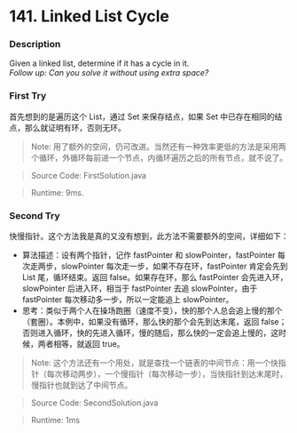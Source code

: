 # 141. Linked List Cycle
### Description
Given a linked list, determine if it has a cycle in it. <br>
*Follow up:
Can you solve it without using extra space?*

### First Try
首先想到的是遍历这个 List，通过 Set 来保存结点，如果 Set 中已存在相同的结点，那么就证明有环，否则无环。
>Note: 用了额外的空间，仍可改进。当然还有一种效率更低的方法是采用两个循环，外循环每前进一个节点，内循环遍历之后的所有节点，就不说了。

> Source Code: FirstSolution.java

> Runtime: 9ms.

### Second Try
快慢指针。这个方法我是真的又没有想到，此方法不需要额外的空间，详细如下：<br>
* 算法描述：设有两个指针，记作 fastPointer 和 slowPointer，fastPointer 每次走两步，slowPointer 每次走一步，如果不存在环，fastPointer 肯定会先到 List 尾，循环结束。返回 false。如果存在环，那么 fastPointer 会先进入环，slowPointer 后进入环，相当于 fastPointer 去追 slowPointer，由于 fastPointer 每次移动多一步，所以一定能追上 slowPointer。 <br>
* 思考：类似于两个人在操场跑圈（速度不变），快的那个人总会追上慢的那个（套圈）。本例中，如果没有循环，那么快的那个会先到达末尾，返回 false；否则进入循环，快的先进入循环，慢的随后，那么快的一定会追上慢的，这时候，两者相等，就返回 true。

>Note: 这个方法还有一个用处，就是查找一个链表的中间节点：用一个快指针（每次移动两步），一个慢指针（每次移动一步），当快指针到达末尾时，慢指针也就到达了中间节点。

> Source Code: SecondSolution.java

>Runtime: 1ms
